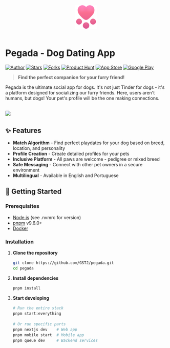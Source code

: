 <div align="center">
<img src=".github/images/logo.png" width="70px">
<br>
<br>
</div>

# Pegada - Dog Dating App

[![Author](https://img.shields.io/badge/author-GSTJ-F2C702?style=flat-square)](https://github.com/GSTJ)
[![Stars](https://img.shields.io/github/stars/GSTJ/pegada?color=F2C702&style=flat-square)](https://github.com/GSTJ/pegada/stargazers)
[![Forks](https://img.shields.io/github/forks/GSTJ/pegada?color=%23F2C702&style=flat-square)](https://github.com/GSTJ/pegada/network/members)
[![Product Hunt](https://img.shields.io/badge/Product%20Hunt-Featured-orange?style=flat-square)](https://www.producthunt.com/posts/pegada)
[![App Store](https://img.shields.io/badge/App%20Store-500+%20Downloads-blue?style=flat-square)](https://apps.apple.com/br/app/pegada/id6450865592)
[![Google Play](https://img.shields.io/badge/Google%20Play-500+%20Downloads-green?style=flat-square)](https://play.google.com/store/apps/details?id=app.pegada)

> **Find the perfect companion for your furry friend!**

Pegada is the ultimate social app for dogs. It's not just Tinder for dogs - it's a platform designed for socializing our furry friends. Here, users aren't humans, but dogs! Your pet's profile will be the one making connections.

<br />

<img src="apps/nextjs/public/phone-mockup.png" height="500"/>

## ✨ Features

- **Match Algorithm** - Find perfect playdates for your dog based on breed, location, and personality
- **Profile Creation** - Create detailed profiles for your pets
- **Inclusive Platform** - All paws are welcome - pedigree or mixed breed
- **Safe Messaging** - Connect with other pet owners in a secure environment
- **Multilingual** - Available in English and Portuguese

## 🚀 Getting Started

### Prerequisites

- [Node.js](https://nodejs.org/) (see .nvmrc for version)
- [pnpm](https://pnpm.io/) v9.6.0+
- [Docker](https://www.docker.com/)

### Installation

1. **Clone the repository**

   ```sh
   git clone https://github.com/GSTJ/pegada.git
   cd pegada
   ```

2. **Install dependencies**

   ```sh
   pnpm install
   ```

3. **Start developing**

   ```sh
   # Run the entire stack
   pnpm start:everything

   # Or run specific parts
   pnpm nextjs dev    # Web app
   pnpm mobile start  # Mobile app
   pnpm queue dev     # Backend services
   ```
